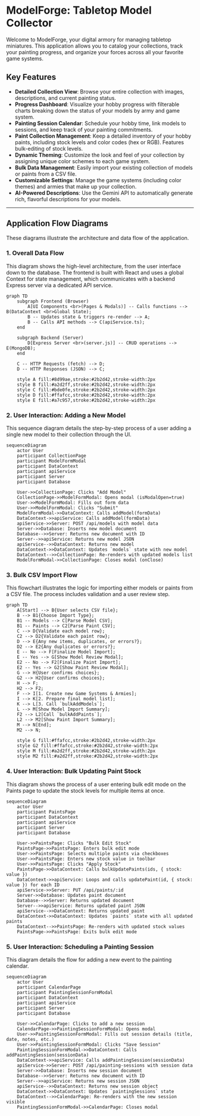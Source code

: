 <!--
 * @file README.md
 * @description This file provides an overview of the ModelForge application, its features, and technical architecture using Mermaid diagrams.
 * This program was written by Stuart Mason October 2025.
-->
# ModelForge: Tabletop Model Collector

Welcome to ModelForge, your digital armory for managing tabletop miniatures. This application allows you to catalog your collections, track your painting progress, and organize your forces across all your favorite game systems.

## Key Features

- **Detailed Collection View**: Browse your entire collection with images, descriptions, and current painting status.
- **Progress Dashboard**: Visualize your hobby progress with filterable charts breaking down the status of your models by army and game system.
- **Painting Session Calendar**: Schedule your hobby time, link models to sessions, and keep track of your painting commitments.
- **Paint Collection Management**: Keep a detailed inventory of your hobby paints, including stock levels and color codes (hex or RGB). Features bulk-editing of stock levels.
- **Dynamic Theming**: Customize the look and feel of your collection by assigning unique color schemes to each game system.
- **Bulk Data Management**: Easily import your existing collection of models or paints from a CSV file.
- **Customizable Settings**: Manage the game systems (including color themes) and armies that make up your collection.
- **AI-Powered Descriptions**: Use the Gemini API to automatically generate rich, flavorful descriptions for your models.

---

## Application Flow Diagrams

These diagrams illustrate the architecture and data flow of the application.

### 1. Overall Data Flow

This diagram shows the high-level architecture, from the user interface down to the database. The frontend is built with React and uses a global Context for state management, which communicates with a backend Express server via a dedicated API service.

```mermaid
graph TD
    subgraph Frontend (Browser)
        A[UI Components <br>(Pages & Modals)] -- Calls functions --> B(DataContext <br>Global State);
        B -- Updates state & triggers re-render --> A;
        B -- Calls API methods --> C(apiService.ts);
    end

    subgraph Backend (Server)
        D[Express Server <br>(server.js)] -- CRUD operations --> E(MongoDB);
    end

    C -- HTTP Requests (fetch) --> D;
    D -- HTTP Responses (JSON) --> C;

    style A fill:#8d99ae,stroke:#2b2d42,stroke-width:2px
    style B fill:#a2d2ff,stroke:#2b2d42,stroke-width:2px
    style C fill:#bde0fe,stroke:#2b2d42,stroke-width:2px
    style D fill:#ffafcc,stroke:#2b2d42,stroke-width:2px
    style E fill:#a7c957,stroke:#2b2d42,stroke-width:2px
```

### 2. User Interaction: Adding a New Model

This sequence diagram details the step-by-step process of a user adding a single new model to their collection through the UI.

```mermaid
sequenceDiagram
    actor User
    participant CollectionPage
    participant ModelFormModal
    participant DataContext
    participant apiService
    participant Server
    participant Database

    User->>CollectionPage: Clicks "Add Model"
    CollectionPage->>ModelFormModal: Opens modal (isModalOpen=true)
    User->>ModelFormModal: Fills out form data
    User->>ModelFormModal: Clicks "Submit"
    ModelFormModal->>DataContext: Calls addModel(formData)
    DataContext->>apiService: Calls addModel(formData)
    apiService->>Server: POST /api/models with model data
    Server->>Database: Inserts new model document
    Database-->>Server: Returns new document with ID
    Server-->>apiService: Returns new model JSON
    apiService-->>DataContext: Returns new model
    DataContext->>DataContext: Updates `models` state with new model
    DataContext-->>CollectionPage: Re-renders with updated models list
    ModelFormModal->>CollectionPage: Closes modal (onClose)
```

### 3. Bulk CSV Import Flow

This flowchart illustrates the logic for importing either models or paints from a CSV file. The process includes validation and a user review step.

```mermaid
graph TD
    A[Start] --> B{User selects CSV file};
    B --> B1{Choose Import Type};
    B1 -- Models --> C[Parse Model CSV];
    B1 -- Paints --> C2[Parse Paint CSV];
    C --> D{Validate each model row};
    C2 --> D2{Validate each paint row};
    D --> E{Any new items, duplicates, or errors?};
    D2 --> E2{Any duplicates or errors?};
    E -- No --> F[Finalize Model Import];
    E -- Yes --> G[Show Model Review Modal];
    E2 -- No --> F2[Finalize Paint Import];
    E2 -- Yes --> G2[Show Paint Review Modal];
    G --> H{User confirms choices};
    G2 --> H2{User confirms choices};
    H --> F;
    H2 --> F2;
    F --> I[1. Create new Game Systems & Armies];
    I --> K[2. Prepare final model list];
    K --> L[3. Call `bulkAddModels`];
    L --> M[Show Model Import Summary];
    F2 --> L2[Call `bulkAddPaints`];
    L2 --> M2[Show Paint Import Summary];
    M --> N[End];
    M2 --> N;

    style G fill:#ffafcc,stroke:#2b2d42,stroke-width:2px
    style G2 fill:#ffafcc,stroke:#2b2d42,stroke-width:2px
    style M fill:#a2d2ff,stroke:#2b2d42,stroke-width:2px
    style M2 fill:#a2d2ff,stroke:#2b2d42,stroke-width:2px
```

### 4. User Interaction: Bulk Updating Paint Stock

This diagram shows the process of a user entering bulk edit mode on the Paints page to update the stock levels for multiple items at once.

```mermaid
sequenceDiagram
    actor User
    participant PaintsPage
    participant DataContext
    participant apiService
    participant Server
    participant Database

    User->>PaintsPage: Clicks "Bulk Edit Stock"
    PaintsPage->>PaintsPage: Enters bulk edit mode
    User->>PaintsPage: Selects multiple paints via checkboxes
    User->>PaintsPage: Enters new stock value in toolbar
    User->>PaintsPage: Clicks "Apply Stock"
    PaintsPage->>DataContext: Calls bulkUpdatePaints(ids, { stock: value })
    DataContext->>apiService: Loops and calls updatePaint(id, { stock: value }) for each ID
    apiService->>Server: PUT /api/paints/:id
    Server->>Database: Updates paint document
    Database-->>Server: Returns updated document
    Server-->>apiService: Returns updated paint JSON
    apiService-->>DataContext: Returns updated paint
    DataContext->>DataContext: Updates `paints` state with all updated paints
    DataContext-->>PaintsPage: Re-renders with updated stock values
    PaintsPage->>PaintsPage: Exits bulk edit mode
```

### 5. User Interaction: Scheduling a Painting Session

This diagram details the flow for adding a new event to the painting calendar.

```mermaid
sequenceDiagram
    actor User
    participant CalendarPage
    participant PaintingSessionFormModal
    participant DataContext
    participant apiService
    participant Server
    participant Database

    User->>CalendarPage: Clicks to add a new session
    CalendarPage->>PaintingSessionFormModal: Opens modal
    User->>PaintingSessionFormModal: Fills out session details (title, date, notes, etc.)
    User->>PaintingSessionFormModal: Clicks "Save Session"
    PaintingSessionFormModal->>DataContext: Calls addPaintingSession(sessionData)
    DataContext->>apiService: Calls addPaintingSession(sessionData)
    apiService->>Server: POST /api/painting-sessions with session data
    Server->>Database: Inserts new session document
    Database-->>Server: Returns new document with ID
    Server-->>apiService: Returns new session JSON
    apiService-->>DataContext: Returns new session object
    DataContext->>DataContext: Updates `paintingSessions` state
    DataContext-->>CalendarPage: Re-renders with the new session visible
    PaintingSessionFormModal->>CalendarPage: Closes modal
```